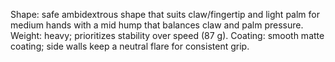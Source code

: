 Shape: safe ambidextrous shape that suits claw/fingertip and light palm for medium hands with a mid hump that balances claw and palm pressure.
Weight: heavy; prioritizes stability over speed (87 g).
Coating: smooth matte coating; side walls keep a neutral flare for consistent grip.
